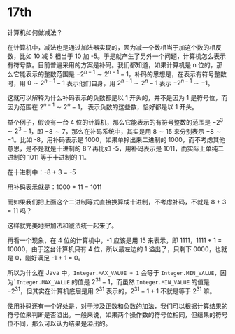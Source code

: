 # 17th

计算机如何做减法？

在计算机中，减法也是通过加法器实现的，因为减一个数相当于加这个数的相反数，比如 10 减 5 相当于 10 加 -5。于是就产生了另外一个问题，计算机怎么表示有符号数。目前普遍采用的方案是补码。我们都知道，如果计算机是 n 位的，那么它能表示的整数范围是 $-2^{n-1} \sim 2^{n-1}-1$，补码的思想是，在表示有符号整数时，用 $0 \sim 2^{n-1}-1$ 表示他们自身，用 $2^{n-1} \sim 2^n-1$ 表示 $-2^{n-1} \sim -1$。

这就可以解释为什么补码表示的负数都是以 1 开头的，并不是因为 1 是符号位，而因为范围在 $2^{n-1} \sim 2^n-1$， 表示负数的这些数，恰好都是以 1 开头。

举个例子，假设有一台 4 位的计算机，那么它能表示的有符号整数的范围是 $-2^{3} \sim 2^3-1$，即 $-8 \sim 7$，那么在补码系统中，其实是用 $8 \sim 15$ 来分别表示 $-8 \sim -1$。比如 -8，用补码表示是 1000，如果单拎出来二进制的 1000，而不考虑其他意思，是不是就是十进制的 8？再比如 -5，用补码表示是 1011，而实际上单纯二进制的 1011 等于十进制的 11。

在十进制中：-8 + 3 = -5

用补码表示就是：1000 + 11 = 1011

而如果我们把上面这个二进制等式直接换算成十进制，不考虑补码，不就是 8 + 3 = 11 吗？

这样就完美地把加法和减法统一起来了。

再看一个现象，在 4 位的计算机中，-1 应该是用 15 来表示，即 1111，1111 + 1 = 10000，由于这台计算机只有 4 位，所以最左边的 1 溢出了，只剩下 0000，也就是 0，刚好满足 -1 + 1 = 0。

所以为什么在 Java 中，`Integer.MAX_VALUE + 1` 会等于 `Integer.MIN_VALUE`，因为`` `Integer.MAX_VALUE `` 的值是 $2^{31}-1$，而虽然 `Integer.MIN_VALUE` 的值是 $-2^{31}$，但其实在计算机底层是用 $2^{31}$ 表示的，$2^{31}-1+1$ 不就是等于 $2^{31}$ 嘛。

使用补码还有一个好处是，对于涉及正数和负数的加法，我们可以根据计算结果的符号位来判断是否溢出。一般来说，如果两个操作数的符号位相同，但结果的符号位不同，那么可以认为结果是溢出的。
